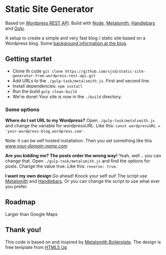 # Static Site Generator
Based on [Wordpress REST API](http://v2.wp-api.org/). Build with [Node](https://nodejs.org/en/), [Metalsmith](http://www.metalsmith.io/), [Handlebars](handlebarsjs.com) and [Gulp](https://gulpjs.com/).

A setup to create a simple and very fast blog / static site based on a Wordpress blog. Some [background information at the blog](https://staticsitegenerator.wordpress.com).

## Getting startet
- Clone th code `git clone https://github.com/sjsd/static-site-generator-from-wordpress-rest-api.git`
- Add URLs to the `./gulp-task/metalsmith.js`. First and second line.
- Install dependencies: `npm install`
- Run the build `gulp clean-build`
- We're done! Your site is now in the `./build` directory.

### Some options
**Where do I set URL to my Wordpress?**
Open `./gulp-task/metalsmith.js` and change the variable for *wordpressURL*. Like this: `const wordpressURL = 'your-wordpress-blog.wordpress.com'`.

Note: it can be self hosted installation. Then you set something like this *www.your-domain-name.com*

**Are you kidding me? The posts order the wrong way!**
Yeah, well .. you can change that. Open `./gulp-task/metalsmith.js` and find the options for posts. Change the value true. Like this: `reverse: true`.

**I want my own design**
Go ahead! Knock your self out! The script use [Metalsmith](http://www.metalsmith.io/) and [Handlebars](handlebarsjs.com). Or you can change the script to use what ever you prefer.

## Roadmap
Larger than Google Maps

## Thank you!
This code is based on and inspired by [Metalsmith Boilerplate](https://github.com/andreasvirkus/metalsmith-boilerplate). The design is free template from [HTML5 Up](https://html5up.net/story)